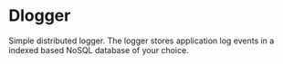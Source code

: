 # Dlogger

Simple distributed logger. The logger stores application log events in a indexed based NoSQL database of your choice.

